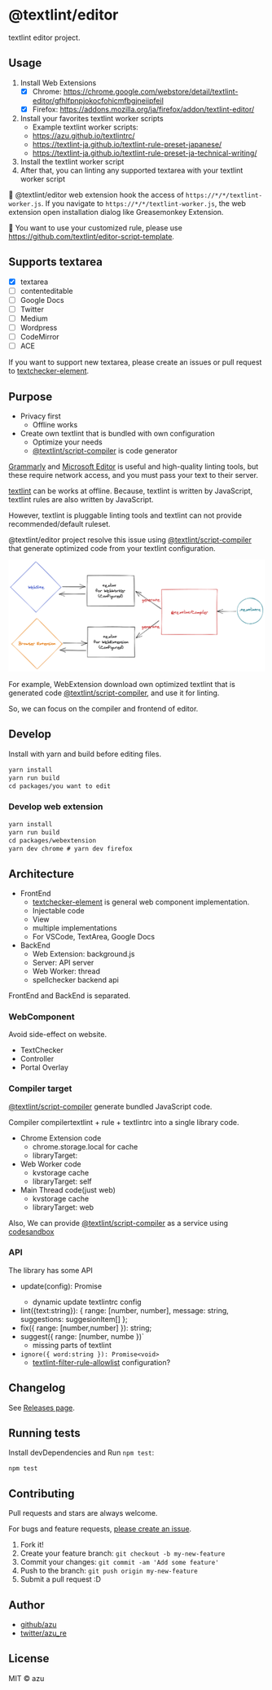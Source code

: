 # @textlint/editor

textlint editor project.

## Usage

1. Install Web Extensions
    - [x] Chrome: <https://chrome.google.com/webstore/detail/textlint-editor/gfhlfpnpjokocfohicmfbgjneiipfeil>
    - [x] Firefox: <https://addons.mozilla.org/ja/firefox/addon/textlint-editor/>
2. Install your favorites textlint worker scripts
    - Example textlint worker scripts:
    - <https://azu.github.io/textlintrc/>
    - <https://textlint-ja.github.io/textlint-rule-preset-japanese/>
    - <https://textlint-ja.github.io/textlint-rule-preset-ja-technical-writing/>
3. Install the textlint worker script
4. After that, you can linting any supported textarea with your textlint worker script

:memo: @textlint/editor web extension hook the access of `https://*/*/textlint-worker.js`. If you navigate
to `https://*/*/textlint-worker.js`, the web extension open installation dialog like Greasemonkey Extension.

:memo: You want to use your customized rule, please use <https://github.com/textlint/editor-script-template>.

## Supports textarea

- [x] textarea
- [ ] contenteditable
- [ ] Google Docs
- [ ] Twitter
- [ ] Medium
- [ ] Wordpress
- [ ] CodeMirror
- [ ] ACE

If you want to support new textarea, please create an issues or pull request
to [textchecker-element](./packages/textchecker-element).

## Purpose

- Privacy first
    - Offline works
- Create own textlint that is bundled with own configuration
    - Optimize your needs
    - [@textlint/script-compiler](packages/@textlint/script-compiler) is code generator

[Grammarly](https://grammarly.com/) and [Microsoft Editor](https://www.microsoft.com/microsoft-365/microsoft-editor) is
useful and high-quality linting tools, but these require network access, and you must pass your text to their server.

[textlint](https://github.com/textlint/textlint) can be works at offline. Because, textlint is written by JavaScript,
textlint rules are also written by JavaScript.

However, textlint is pluggable linting tools and textlint can not provide recommended/default ruleset.

@textlint/editor project resolve this issue using [@textlint/script-compiler](packages/@textlint/script-compiler) that
generate optimized code from your textlint configuration.

![Architecture](docs/resources/textlint_editor.png)

<!-- https://excalidraw.com/#json=5173529272123392,zEJpgAvspIPHh-IExwh69w -->

For example, WebExtension download own optimized textlint that is generated
code [@textlint/script-compiler](packages/@textlint/script-compiler), and use it for linting.

So, we can focus on the compiler and frontend of editor.

## Develop

Install with yarn and build before editing files.

    yarn install
    yarn run build
    cd packages/you want to edit

### Develop web extension

    yarn install
    yarn run build
    cd packages/webextension
    yarn dev chrome # yarn dev firefox

## Architecture

- FrontEnd
    - [textchecker-element](packages/textchecker-element) is general web component implementation.
    - Injectable code
    - View
    - multiple implementations
    - For VSCode, TextArea, Google Docs
- BackEnd
    - Web Extension: background.js
    - Server: API server
    - Web Worker: thread
    - spellchecker backend api

FrontEnd and BackEnd is separated.

### WebComponent

Avoid side-effect on website.

- TextChecker
- Controller
- Portal Overlay

### Compiler target

[@textlint/script-compiler](packages/@textlint/script-compiler) generate bundled JavaScript code.

Compiler compilertextlint + rule + textlintrc into a single library code.

- Chrome Extension code
    - chrome.storage.local for cache
    - libraryTarget:
- Web Worker code
    - kvstorage cache
    - libraryTarget: self
- Main Thread code(just web)
    - kvstorage cache
    - libraryTarget: web

Also, We can provide [@textlint/script-compiler](packages/@textlint/script-compiler) as a service
using [codesandbox](https://codesandbox.io)

### API

The library has some API

- update(config): Promise<void>
    - dynamic update textlintrc config
- lint({text:string}): { range: [number, number], message: string, suggestions: suggesionItem[] };
- fix({ range: [number,number] }): string;
- suggest({ range: [number, numbe })`
    - missing parts of textlint
- `ignore({ word:string }): Promise<void>`
    - [textlint-filter-rule-allowlist](https://github.com/textlint/textlint-filter-rule-allowlist) configuration?

## Changelog

See [Releases page](https://github.com/textlint/editor/releases).

## Running tests

Install devDependencies and Run `npm test`:

    npm test

## Contributing

Pull requests and stars are always welcome.

For bugs and feature requests, [please create an issue](https://github.com/textlint/editor/issues).

1. Fork it!
2. Create your feature branch: `git checkout -b my-new-feature`
3. Commit your changes: `git commit -am 'Add some feature'`
4. Push to the branch: `git push origin my-new-feature`
5. Submit a pull request :D

## Author

- [github/azu](https://github.com/azu)
- [twitter/azu_re](https://twitter.com/azu_re)

## License

MIT © azu
